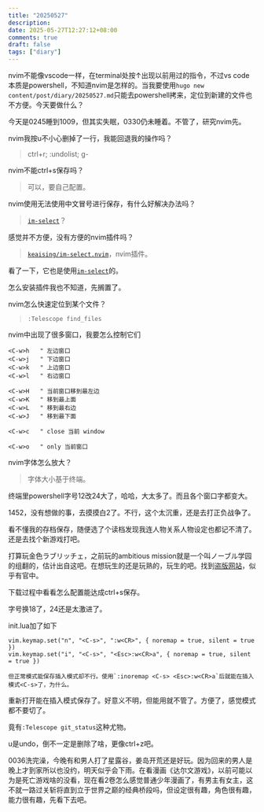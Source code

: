 ```yaml
---
title: "20250527"
description: 
date: 2025-05-27T12:27:12+08:00
comments: true
draft: false
tags: ["diary"]
---
```

nvim不能像vscode一样，在terminal处按↑出现以前用过的指令，不过vs code本质是powershell，不知道nvim是怎样的。当我要使用`hugo new content/post/diary/20250527.md`只能去powershell拷来，定位到新建的文件也不方便。今天要做什么？

今天是0245睡到1009，但其实失眠，0330仍未睡着。不管了，研究nvim先。

nvim我按u不小心删掉了一行，我能回退我的操作吗？

> ctrl+r; :undolist; g-

nvim不能ctrl+s保存吗？

> 可以，要自己配置。

nvim使用无法使用中文冒号进行保存，有什么好解决办法吗？

> [`im-select`](https://github.com/daipeihust/im-select)？

感觉并不方便，没有方便的nvim插件吗？

> [`keaising/im-select.nvim`](https://github.com/keaising/im-select.nvim)，nvim插件。

看了一下，它也是使用[`im-select`](https://github.com/daipeihust/im-select)的。

怎么安装插件我也不知道，先搁置了。

nvim怎么快速定位到某个文件？

> `:Telescope find_files`

nvim中出现了很多窗口，我要怎么控制它们

```vim
<C-w>h   " 左边窗口
<C-w>j   " 下边窗口
<C-w>k   " 上边窗口
<C-w>l   " 右边窗口

<C-w>H   " 当前窗口移到最左边
<C-w>K   " 移到最上面
<C-w>L   " 移到最右边
<C-w>J   " 移到最下面

<C-w>c   " close 当前 window

<C-w>o   " only 当前窗口
```

nvim字体怎么放大？

> 字体大小基于终端。

终端里powershell字号12改24大了，哈哈，大太多了。而且各个窗口字都变大。

1452，没有想做的事，去摸摸白2了。不行，这个太沉重，还是去打正负战争了。

看不懂我的存档保存，随便选了个读档发现我连人物关系人物设定也都记不清了。还是去找个新游戏打吧。

打算玩金色ラブリッチェ，之前玩的ambitious mission就是一个叫ノーブル学园的组翻的，估计出自这吧。在想玩生的还是玩熟的，玩生的吧。找到[盗版网站](https://sukebei.nyaa.si/view/3692086)，似乎有官中。

下载过程中看看怎么配置能达成ctrl+s保存。

字号换18了，24还是太激进了。

init.lua加了如下

```
vim.keymap.set("n", "<C-s>", ":w<CR>", { noremap = true, silent = true })
vim.keymap.set("i", "<C-s>", "<Esc>:w<CR>a", { noremap = true, silent = true })
```

    但正常模式能保存插入模式却不行。使用`:inoremap <C-s> <Esc>:w<CR>a`后就能在插入模式<C-s>了，为什么。

重新打开能在插入模式保存了。好意义不明，但能用就不管了。方便了，感觉模式都不要切了。

竟有`:Telescope git_status`这种尤物。

u是undo，倒不一定是删除了啥，更像ctrl+z吧。

0036洗完澡，今晚有和男人打了星露谷，姜岛开荒还是好玩。因为回来的男人是晚上才到家所以也没约，明天似乎会下雨。在看漫画《达尔文游戏》，以前可能以为是死亡游戏啥的没看，现在看2卷怎么感觉普通少年漫画了，有男主有女主，这不就一路过关斩将直到立于世界之巅的经典桥段吗，但设定很有趣，角色很有趣，能力很有趣，先看下去吧。
